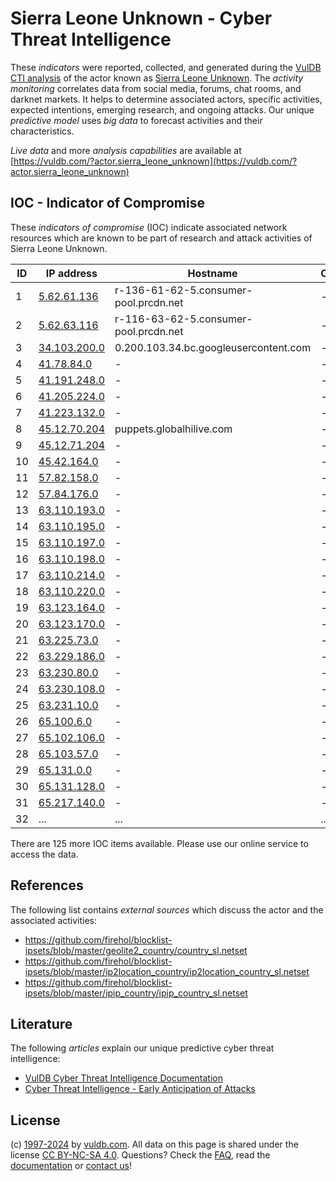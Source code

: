 # Sierra Leone Unknown - Cyber Threat Intelligence

These _indicators_ were reported, collected, and generated during the [VulDB CTI analysis](https://vuldb.com/?kb.cti) of the actor known as [Sierra Leone Unknown](https://vuldb.com/?actor.sierra_leone_unknown). The _activity monitoring_ correlates data from social media, forums, chat rooms, and darknet markets. It helps to determine associated actors, specific activities, expected intentions, emerging research, and ongoing attacks. Our unique _predictive model_ uses _big data_ to forecast activities and their characteristics.

_Live data_ and more _analysis capabilities_ are available at [https://vuldb.com/?actor.sierra_leone_unknown](https://vuldb.com/?actor.sierra_leone_unknown)

## IOC - Indicator of Compromise

These _indicators of compromise_ (IOC) indicate associated network resources which are known to be part of research and attack activities of Sierra Leone Unknown.

ID | IP address | Hostname | Campaign | Confidence
-- | ---------- | -------- | -------- | ----------
1 | [5.62.61.136](https://vuldb.com/?ip.5.62.61.136) | r-136-61-62-5.consumer-pool.prcdn.net | - | High
2 | [5.62.63.116](https://vuldb.com/?ip.5.62.63.116) | r-116-63-62-5.consumer-pool.prcdn.net | - | High
3 | [34.103.200.0](https://vuldb.com/?ip.34.103.200.0) | 0.200.103.34.bc.googleusercontent.com | - | Medium
4 | [41.78.84.0](https://vuldb.com/?ip.41.78.84.0) | - | - | High
5 | [41.191.248.0](https://vuldb.com/?ip.41.191.248.0) | - | - | High
6 | [41.205.224.0](https://vuldb.com/?ip.41.205.224.0) | - | - | High
7 | [41.223.132.0](https://vuldb.com/?ip.41.223.132.0) | - | - | High
8 | [45.12.70.204](https://vuldb.com/?ip.45.12.70.204) | puppets.globalhilive.com | - | High
9 | [45.12.71.204](https://vuldb.com/?ip.45.12.71.204) | - | - | High
10 | [45.42.164.0](https://vuldb.com/?ip.45.42.164.0) | - | - | High
11 | [57.82.158.0](https://vuldb.com/?ip.57.82.158.0) | - | - | High
12 | [57.84.176.0](https://vuldb.com/?ip.57.84.176.0) | - | - | High
13 | [63.110.193.0](https://vuldb.com/?ip.63.110.193.0) | - | - | High
14 | [63.110.195.0](https://vuldb.com/?ip.63.110.195.0) | - | - | High
15 | [63.110.197.0](https://vuldb.com/?ip.63.110.197.0) | - | - | High
16 | [63.110.198.0](https://vuldb.com/?ip.63.110.198.0) | - | - | High
17 | [63.110.214.0](https://vuldb.com/?ip.63.110.214.0) | - | - | High
18 | [63.110.220.0](https://vuldb.com/?ip.63.110.220.0) | - | - | High
19 | [63.123.164.0](https://vuldb.com/?ip.63.123.164.0) | - | - | High
20 | [63.123.170.0](https://vuldb.com/?ip.63.123.170.0) | - | - | High
21 | [63.225.73.0](https://vuldb.com/?ip.63.225.73.0) | - | - | High
22 | [63.229.186.0](https://vuldb.com/?ip.63.229.186.0) | - | - | High
23 | [63.230.80.0](https://vuldb.com/?ip.63.230.80.0) | - | - | High
24 | [63.230.108.0](https://vuldb.com/?ip.63.230.108.0) | - | - | High
25 | [63.231.10.0](https://vuldb.com/?ip.63.231.10.0) | - | - | High
26 | [65.100.6.0](https://vuldb.com/?ip.65.100.6.0) | - | - | High
27 | [65.102.106.0](https://vuldb.com/?ip.65.102.106.0) | - | - | High
28 | [65.103.57.0](https://vuldb.com/?ip.65.103.57.0) | - | - | High
29 | [65.131.0.0](https://vuldb.com/?ip.65.131.0.0) | - | - | High
30 | [65.131.128.0](https://vuldb.com/?ip.65.131.128.0) | - | - | High
31 | [65.217.140.0](https://vuldb.com/?ip.65.217.140.0) | - | - | High
32 | ... | ... | ... | ...

There are 125 more IOC items available. Please use our online service to access the data.

## References

The following list contains _external sources_ which discuss the actor and the associated activities:

* https://github.com/firehol/blocklist-ipsets/blob/master/geolite2_country/country_sl.netset
* https://github.com/firehol/blocklist-ipsets/blob/master/ip2location_country/ip2location_country_sl.netset
* https://github.com/firehol/blocklist-ipsets/blob/master/ipip_country/ipip_country_sl.netset

## Literature

The following _articles_ explain our unique predictive cyber threat intelligence:

* [VulDB Cyber Threat Intelligence Documentation](https://vuldb.com/?kb.cti)
* [Cyber Threat Intelligence - Early Anticipation of Attacks](https://www.scip.ch/en/?labs.20201022)

## License

(c) [1997-2024](https://vuldb.com/?kb.changelog) by [vuldb.com](https://vuldb.com/?kb.about). All data on this page is shared under the license [CC BY-NC-SA 4.0](https://creativecommons.org/licenses/by-nc-sa/4.0/). Questions? Check the [FAQ](https://vuldb.com/?kb.faq), read the [documentation](https://vuldb.com/?kb) or [contact us](https://vuldb.com/?contact)!
